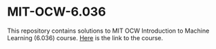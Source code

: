 # MIT-OCW-6.036
This repository contains solutions to MIT OCW Introduction to Machine Learning (6.036) course. [Here](https://openlearninglibrary.mit.edu/courses/course-v1:MITx+6.036+1T2019/course/) is the link to the course.
